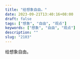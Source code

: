 ```yaml
---
title: "给想象自由。"
date: 2023-09-21T13:40:16+08:00
draft: false
tags: ["想象", "自由", "观点"]
keywords: ["想象", "自由", "观点"]
description: ""
slug: "2103"
---
```


给想象自由。